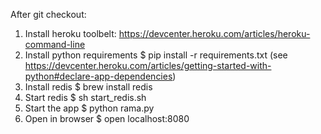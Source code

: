 After git checkout:

1. Install heroku toolbelt: 
https://devcenter.heroku.com/articles/heroku-command-line
2. Install python requirements
$ pip install -r requirements.txt
(see https://devcenter.heroku.com/articles/getting-started-with-python#declare-app-dependencies)
3. Install redis
$ brew install redis
4. Start redis
$ sh start_redis.sh
5. Start the app
$ python rama.py
6. Open in browser
$ open localhost:8080
